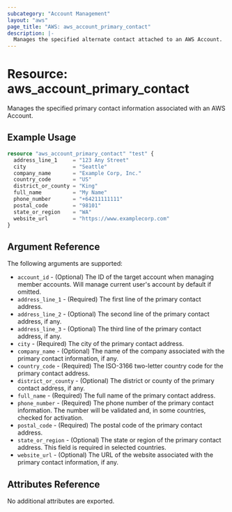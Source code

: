 ```yaml
---
subcategory: "Account Management"
layout: "aws"
page_title: "AWS: aws_account_primary_contact"
description: |-
  Manages the specified alternate contact attached to an AWS Account.
---
```


# Resource: aws_account_primary_contact

Manages the specified primary contact information associated with an AWS Account.

## Example Usage

```terraform
resource "aws_account_primary_contact" "test" {
  address_line_1     = "123 Any Street"
  city               = "Seattle"
  company_name       = "Example Corp, Inc."
  country_code       = "US"
  district_or_county = "King"
  full_name          = "My Name"
  phone_number       = "+64211111111"
  postal_code        = "98101"
  state_or_region    = "WA"
  website_url        = "https://www.examplecorp.com"
}
```

## Argument Reference

The following arguments are supported:

* `account_id` - (Optional) The ID of the target account when managing member accounts. Will manage current user's account by default if omitted.
* `address_line_1` - (Required) The first line of the primary contact address.
* `address_line_2` - (Optional) The second line of the primary contact address, if any.
* `address_line_3` - (Optional) The third line of the primary contact address, if any.
* `city` - (Required) The city of the primary contact address.
* `company_name` - (Optional) The name of the company associated with the primary contact information, if any.
* `country_code` - (Required) The ISO-3166 two-letter country code for the primary contact address.
* `district_or_county` - (Optional) The district or county of the primary contact address, if any.
* `full_name` - (Required) The full name of the primary contact address.
* `phone_number` - (Required) The phone number of the primary contact information. The number will be validated and, in some countries, checked for activation.
* `postal_code` - (Required) The postal code of the primary contact address.
* `state_or_region` - (Optional) The state or region of the primary contact address. This field is required in selected countries.
* `website_url` - (Optional) The URL of the website associated with the primary contact information, if any.

## Attributes Reference

No additional attributes are exported.
